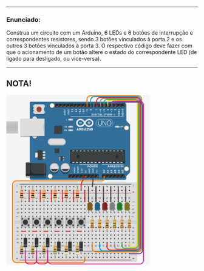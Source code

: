 ******
### Enunciado:
Construa um circuito com um Arduino, 6 LEDs e 6 botões de interrupção e correspondentes resistores, sendo 3 botões vinculados à porta 2 e os outros 3 botões vinculados à porta 3. O respectivo código deve fazer com que o acionamento de um botão altere o estado do correspondente LED (de ligado para desligado, ou vice-versa).
******

## NOTA!

<img src="https://github.com/Trabalhos-PUC-PR/EXP3_AF06-InterruptBotoes/blob/6Botoes/Diagrama.png" width="75%" height="75%">

